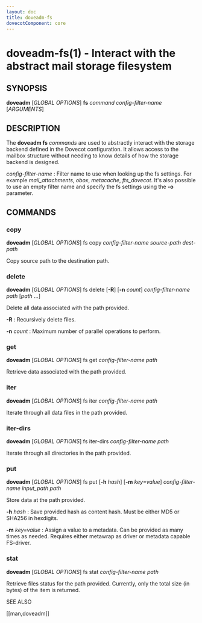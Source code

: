 ```yaml
---
layout: doc
title: doveadm-fs
dovecotComponent: core
---
```


# doveadm-fs(1) - Interact with the abstract mail storage filesystem

## SYNOPSIS

**doveadm** [*GLOBAL OPTIONS*] **fs** *command* *config-filter-name*
  [*ARGUMENTS*]

## DESCRIPTION

The **doveadm fs** *commands* are used to abstractly interact with the
storage backend defined in the Dovecot configuration. It allows access
to the mailbox structure without needing to know details of how the
storage backend is designed.

*config-filter-name*
:   Filter name to use when looking up the fs settings. For example
    *mail_attachments*, *obox*, *metacache*, *fts_dovecot*. It's also possible
    to use an empty filter name and specify the fs settings using the **-o**
    parameter.

<!-- @include: global-options-formatter.inc -->

## COMMANDS

### copy

**doveadm** [*GLOBAL OPTIONS*] fs copy
  *config-filter-name* *source-path* *dest-path*

Copy source path to the destination path.

### delete

**doveadm** [*GLOBAL OPTIONS*] fs delete
  [**-R**]
  [**-n** *count*]
  *config-filter-name* *path* [*path* ...]

Delete all data associated with the path provided.

**-R**
:   Recursively delete files.

**-n** *count*
:   Maximum number of parallel operations to perform.

### get

**doveadm** [*GLOBAL OPTIONS*] fs get *config-filter-name* *path*

Retrieve data associated with the path provided.

### iter

**doveadm** [*GLOBAL OPTIONS*] fs iter *config-filter-name* *path*

Iterate through all data files in the path provided.

### iter-dirs

**doveadm** [*GLOBAL OPTIONS*] fs iter-dirs *config-filter-name* *path*

Iterate through all directories in the path provided.

### put

**doveadm** [*GLOBAL OPTIONS*] fs put
  [**-h** *hash*]
  [**-m** *key*=*value*]
  *config-filter-name* *input_path* *path*

Store data at the path provided.

**-h** *hash*
:   Save provided hash as content hash. Must be either MD5 or SHA256 in
    hexdigits.

**-m** *key=value*
:   Assign a value to a metadata. Can be provided as many times as needed.
    Requires either metawrap as driver or metadata capable FS-driver.

### stat

**doveadm** [*GLOBAL OPTIONS*] fs stat *config-filter-name* *path*

Retrieve files status for the path provided. Currently, only the total
size (in bytes) of the item is returned.

<!-- @include: reporting-bugs.inc -->

SEE ALSO

[[man,doveadm]]
